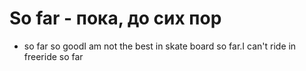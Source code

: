 # So far - пока, до сих пор




- so far so goodI am not the best in skate board so far.I can't ride in freeride so far